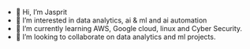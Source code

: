 - 👋 Hi, I’m Jasprit
- 👀 I’m interested in data analytics, ai & ml and ai automation
- 🌱 I’m currently learning AWS, Google cloud, linux and Cyber Security.
- 💞️ I’m looking to collaborate on data analytics and ml projects.
  

<!---
jasscode04/jasscode04 is a ✨ special ✨ repository because its `README.md` (this file) appears on your GitHub profile.
You can click the Preview link to take a look at your changes.
--->
